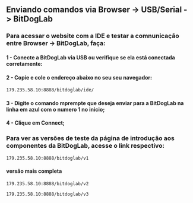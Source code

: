 ## Enviando comandos via Browser -> USB/Serial - > BitDogLab

### Para acessar o website com a IDE e testar a comnunicação entre Browser -> BitDogLab, faça:

#### 1 - Conecte a BitDogLab via USB ou verifique se ela está conectada corretamente:

#### 2 - Copie e cole o endereço abaixo no seu seu navegador:

```console
179.235.58.10:8888/bitdoglab/ide/
```
#### 3 - Digite o comando mprempte que deseja enviar para a BitDogLab na linha em azul com o numero 1 no inicio;

#### 4 - Clique em Connect;


### Para ver as versões de teste da página de introdução aos componentes da BitDogLab, acesse o link respectivo:

```console
179.235.58.10:8888/bitdoglab/v1
```

#### versão mais completa
```console
179.235.58.10:8888/bitdoglab/v2
```

```console
179.235.58.10:8888/bitdoglab/v3
```


